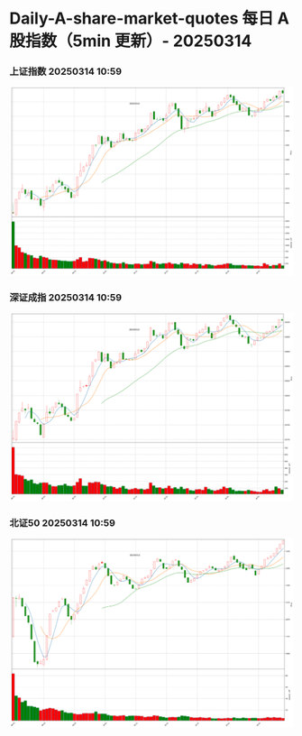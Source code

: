 
# Daily-A-share-market-quotes 每日 A 股指数（5min 更新）- 20250314

### 上证指数 20250314 10:59
![](./fig/2025/3/20250314-sh000001.png)

### 深证成指 20250314 10:59
![](./fig/2025/3/20250314-sz399001.png)

### 北证50 20250314 10:59
![](./fig/2025/3/20250314-bj899050.png)
